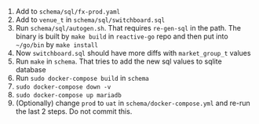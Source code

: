 1. Add to `schema/sql/fx-prod.yaml`
2. Add to `venue_t` in `schema/sql/switchboard.sql`
3. Run `schema/sql/autogen.sh`. That requires `re-gen-sql` in the path. The binary is built by `make build` in `reactive-go` repo and then put into `~/go/bin` by `make install`
4. Now `switchboard.sql` should have more diffs with `market_group_t` values
5. Run `make` in `schema`. That tries to add the new sql values to sqlite database
6. Run `sudo docker-compose build` in `schema`
7. `sudo docker-compose down -v`
8. `sudo docker-compose up mariadb`
9. (Optionally) change `prod` to `uat` in `schema/docker-compose.yml` and re-run the last 2 steps. Do not commit this.
